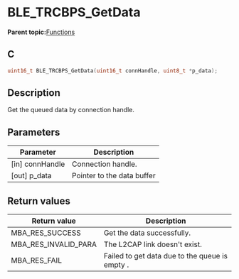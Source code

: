 # BLE\_TRCBPS\_GetData

**Parent topic:**[Functions](GUID-775797D8-E962-49BA-80EA-86C4074DC647.md)

## C

```c
uint16_t BLE_TRCBPS_GetData(uint16_t connHandle, uint8_t *p_data);
```

## Description

Get the queued data by connection handle.

## Parameters

|Parameter|Description|
|---------|-----------|
|\[in\] connHandle|Connection handle.|
|\[out\] p\_data|Pointer to the data buffer|

## Return values

|Return value|Description|
|------------|-----------|
|MBA\_RES\_SUCCESS|Get the data successfully.|
|MBA\_RES\_INVALID\_PARA|The L2CAP link doesn't exist.|
|MBA\_RES\_FAIL|Failed to get data due to the queue is empty .|

